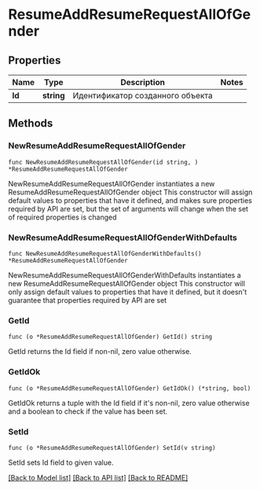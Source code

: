 # ResumeAddResumeRequestAllOfGender

## Properties

Name | Type | Description | Notes
------------ | ------------- | ------------- | -------------
**Id** | **string** | Идентификатор созданного объекта | 

## Methods

### NewResumeAddResumeRequestAllOfGender

`func NewResumeAddResumeRequestAllOfGender(id string, ) *ResumeAddResumeRequestAllOfGender`

NewResumeAddResumeRequestAllOfGender instantiates a new ResumeAddResumeRequestAllOfGender object
This constructor will assign default values to properties that have it defined,
and makes sure properties required by API are set, but the set of arguments
will change when the set of required properties is changed

### NewResumeAddResumeRequestAllOfGenderWithDefaults

`func NewResumeAddResumeRequestAllOfGenderWithDefaults() *ResumeAddResumeRequestAllOfGender`

NewResumeAddResumeRequestAllOfGenderWithDefaults instantiates a new ResumeAddResumeRequestAllOfGender object
This constructor will only assign default values to properties that have it defined,
but it doesn't guarantee that properties required by API are set

### GetId

`func (o *ResumeAddResumeRequestAllOfGender) GetId() string`

GetId returns the Id field if non-nil, zero value otherwise.

### GetIdOk

`func (o *ResumeAddResumeRequestAllOfGender) GetIdOk() (*string, bool)`

GetIdOk returns a tuple with the Id field if it's non-nil, zero value otherwise
and a boolean to check if the value has been set.

### SetId

`func (o *ResumeAddResumeRequestAllOfGender) SetId(v string)`

SetId sets Id field to given value.



[[Back to Model list]](../README.md#documentation-for-models) [[Back to API list]](../README.md#documentation-for-api-endpoints) [[Back to README]](../README.md)


